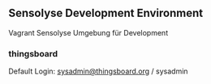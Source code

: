 ## Sensolyse Development Environment

Vagrant Sensolyse Umgebung für Development

### thingsboard

Default Login: sysadmin@thingsboard.org / sysadmin
